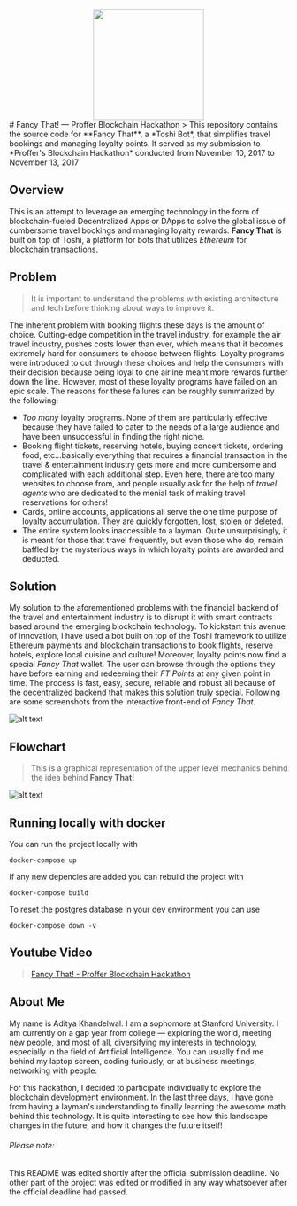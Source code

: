 <center><img src="https://raw.githubusercontent.com/akhand42/Fancy-That/master/fancythat.png" width="200"></center>
# Fancy That! — Proffer Blockchain Hackathon
> This repository contains the source code for **Fancy That**, a *Toshi Bot*, that simplifies travel bookings and managing loyalty points. It served as my submission to *Proffer's Blockchain Hackathon* conducted from November 10, 2017 to November 13, 2017

## Overview
This is an attempt to leverage an emerging technology in the form of blockchain-fueled Decentralized Apps or DApps to solve the global issue of cumbersome travel bookings and managing loyalty rewards. **Fancy That** is built on top of Toshi, a platform for bots that utilizes *Ethereum* for blockchain transactions.

## Problem
> It is important to understand the problems with existing architecture and tech before thinking about ways to improve it.

The inherent problem with booking flights these days is the amount of choice. Cutting-edge competition in the travel industry, for example the air travel industry, pushes costs lower than ever, which means that it becomes extremely hard for consumers to choose between flights. Loyalty programs were introduced to cut through these choices and help the consumers with their decision because being loyal to one airline meant more rewards further down the line. However, most of these loyalty programs have failed on an epic scale. The reasons for these failures can be roughly summarized by the following:
+ *Too many* loyalty programs. None of them are particularly effective because they have failed to cater to the needs of a large audience and have been unsuccessful in finding the right niche.
+ Booking flight tickets, reserving hotels, buying concert tickets, ordering food, etc...basically everything that requires a financial transaction in the travel & entertainment industry gets more and more cumbersome and complicated with each additional step. Even here, there are too many websites to choose from, and people usually ask for the help of *travel agents* who are dedicated to the menial task of making travel reservations for others!
+ Cards, online accounts, applications all serve the one time purpose of loyalty accumulation. They are quickly forgotten, lost, stolen or deleted.
+ The entire system looks inaccessible to a layman. Quite unsurprisingly, it is meant for those that travel frequently, but even those who do, remain baffled by the mysterious ways in which loyalty points are awarded and deducted.

## Solution
My solution to the aforementioned problems with the financial backend of the travel and entertainment industry is to disrupt it with smart contracts based around the emerging blockchain technology. To kickstart this avenue of innovation, I have used a bot built on top of the Toshi framework to utilize Ethereum payments and blockchain transactions to book flights, reserve hotels, explore local cuisine and culture! Moreover, loyalty points now find a special *Fancy That* wallet. The user can browse through the options they have before earning and redeeming their *FT Points* at any given point in time. The process is fast, easy, secure, reliable and robust all because of the decentralized backend that makes this solution truly special. Following are some screenshots from the interactive front-end of *Fancy That*.

![alt text](https://raw.githubusercontent.com/akhand42/Fancy-That/master/screenshots.png "Fancy That Screenshot")

## Flowchart
> This is a graphical representation of the upper level mechanics behind the idea behind **Fancy That!**

![alt text](https://raw.githubusercontent.com/akhand42/Fancy-That/master/flowchart.png "Fancy That Flowchart")

## Running locally with docker
You can run the project locally with

```docker-compose up```

If any new depencies are added you can rebuild the project with

```docker-compose build```

To reset the postgres database in your dev environment you can use

```docker-compose down -v```


## Youtube Video
> [Fancy That! - Proffer Blockchain Hackathon](https://youtu.be/x2TKwmuLzxY "Fancy That's Youtube Video")

## About Me
My name is Aditya Khandelwal. I am a sophomore at Stanford University. I am currently on a gap year from college — exploring the world, meeting new people, and most of all, diversifying my interests in technology, especially in the field of Artificial Intelligence. You can usually find me behind my laptop screen, coding furiously, or at business meetings, networking with people.

For this hackathon, I decided to participate individually to explore the blockchain development environment. In the last three days, I have gone from having a layman's understanding to finally learning the awesome math behind this technology. It is quite interesting to see how this landscape changes in the future, and how it changes the future itself!

###### Please note:
This README was edited shortly after the official submission deadline. No other part of the project was edited or modified in any way whatsoever after the official deadline had passed.
